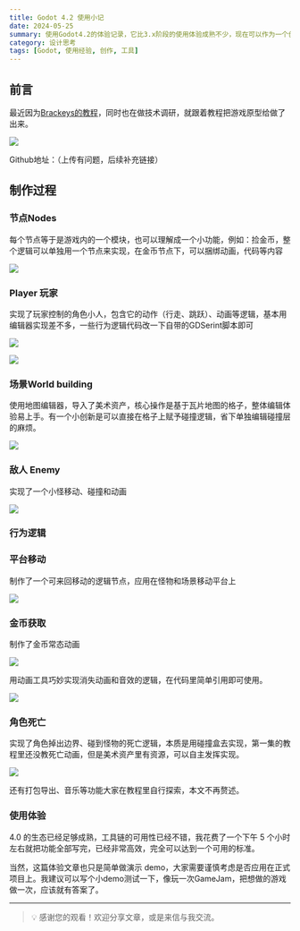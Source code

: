 ```yaml
---
title: Godot 4.2 使用小记
date: 2024-05-25
summary: 使用Godot4.2的体验记录，它比3.x阶段的使用体验成熟不少，现在可以作为一个创作工具去使用。
category: 设计思考
tags: [Godot, 使用经验, 创作, 工具]
---
```


## 前言

最近因为[Brackeys的教程](https://youtu.be/LOhfqjmasi0?si=CJVbxxd2kuC231Ct)，同时也在做技术调研，就跟着教程把游戏原型给做了出来。

![](https://blog-1259751088.cos.ap-shanghai.myqcloud.com/uPic/nyFavE.png)

Github地址：（上传有问题，后续补充链接）

## 制作过程

### 节点Nodes

每个节点等于是游戏内的一个模块，也可以理解成一个小功能，例如：捡金币，整个逻辑可以单独用一个节点来实现，在金币节点下，可以捆绑动画，代码等内容

![](https://blog-1259751088.cos.ap-shanghai.myqcloud.com/uPic/CleanShot%202024-05-24%20at%2023.24.56.png)

### Player 玩家

实现了玩家控制的角色小人，包含它的动作（行走、跳跃）、动画等逻辑，基本用编辑器实现差不多，一些行为逻辑代码改一下自带的GDSerint脚本即可

![](https://blog-1259751088.cos.ap-shanghai.myqcloud.com/uPic/CleanShot%202024-05-24%20at%2023.33.44.png)

![](https://blog-1259751088.cos.ap-shanghai.myqcloud.com/uPic/CleanShot%202024-05-24%20at%2023.34.10.png)

### 场景World building

使用地图编辑器，导入了美术资产，核心操作是基于瓦片地图的格子，整体编辑体验易上手。有一个小创新是可以直接在格子上赋予碰撞逻辑，省下单独编辑碰撞层的麻烦。

![](https://blog-1259751088.cos.ap-shanghai.myqcloud.com/uPic/CleanShot%202024-05-24%20at%2023.31.36.png)

### 敌人 Enemy

实现了一个小怪移动、碰撞和动画

![](https://blog-1259751088.cos.ap-shanghai.myqcloud.com/uPic/CleanShot%202024-05-24%20at%2023.47.45.png)

### 行为逻辑

### 平台移动

制作了一个可来回移动的逻辑节点，应用在怪物和场景移动平台上

![](https://blog-1259751088.cos.ap-shanghai.myqcloud.com/uPic/CleanShot%202024-05-24%20at%2023.38.41.png)

### 金币获取

制作了金币常态动画

![](https://blog-1259751088.cos.ap-shanghai.myqcloud.com/uPic/CleanShot%202024-05-24%20at%2023.40.48.png)

用动画工具巧妙实现消失动画和音效的逻辑，在代码里简单引用即可使用。

![](https://blog-1259751088.cos.ap-shanghai.myqcloud.com/uPic/CleanShot%202024-05-24%20at%2023.41.16.png)

### 角色死亡

实现了角色掉出边界、碰到怪物的死亡逻辑，本质是用碰撞盒去实现，第一集的教程里还没教死亡动画，但是美术资产里有资源，可以自主发挥实现。

![](https://blog-1259751088.cos.ap-shanghai.myqcloud.com/uPic/CleanShot%202024-05-24%20at%2023.44.41.png)

还有打包导出、音乐等功能大家在教程里自行探索，本文不再赘述。

### 使用体验

4.0 的生态已经足够成熟，工具链的可用性已经不错，我花费了一个下午 5 个小时左右就把功能全部写完，已经非常高效，完全可以达到一个可用的标准。

当然，这篇体验文章也只是简单做演示 demo，大家需要谨慎考虑是否应用在正式项目上。我建议可以写个小demo测试一下，像玩一次GameJam，把想做的游戏做一次，应该就有答案了。

---

> 💡 感谢您的观看！欢迎分享文章，或是来信与我交流。
